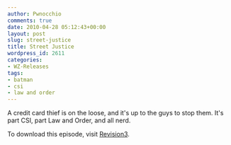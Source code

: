 ```yaml
---
author: Pwnocchio
comments: true
date: 2010-04-28 05:12:43+00:00
layout: post
slug: street-justice
title: Street Justice
wordpress_id: 2611
categories:
- WZ-Releases
tags:
- batman
- csi
- law and order
---
```


A credit card thief is on the loose, and it's up to the guys to stop them. It's part CSI, part Law and Order, and all nerd.

To download this episode, visit [Revision3](http://www.revision3.com/webzeroes/streetjustice/).
